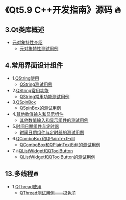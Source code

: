 # 《Qt5.9 C++开发指南》源码 🔥

## 3.Qt类库概述

- [元对象特性介绍](./samp3_1/README.md)<br>
    - [元对象特性测试用例](./samp3_1)<br>

## 4.常用界面设计组件

- 1.[QString使用](./samp4_1/README.md)<br>
    - [QString测试用例](./samp4_1)<br>
- 2.[QString常用功能](./samp4_2/README.md)<br>
    - [QString常用功能测试用例](./samp4_2)<br>
- 3.[QSpinBox](./samp4_3/README.md)<br>
    - [QSpinBox的测试用例](./samp4_3)<br>
- 4.[其他数值输入和显示组件](./samp4_4/README.md)<br>
    - [其他数值输入和显示组件的测试用例](./samp4_4)<br>
- 5.[时间日期组件与定时器](./samp4_5/README.md)<br>
    - [时间日期组件与定时器的测试用例](./samp4_5)<br>
- 6.[QComboBox和QPlainTextEdit](./samp4_6/README.md)<br>
    - [QComboBox和QPlainTextEdit的测试用例](./samp4_6)<br>
- 7.🔥[QListWidget和QToolButton](./samp4_7/README.md)<br>
    - [QListWidget和QToolButton的测试用例](./samp4_7)<br>

## 13.多线程🔥

- 1.[QThread使用](./samp13_1/README.md)<br>
    - [QThread测试用例——掷色子](./samp13_1)<br>